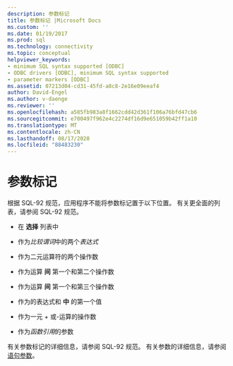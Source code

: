```yaml
---
description: 参数标记
title: 参数标记 |Microsoft Docs
ms.custom: ''
ms.date: 01/19/2017
ms.prod: sql
ms.technology: connectivity
ms.topic: conceptual
helpviewer_keywords:
- minimum SQL syntax supported [ODBC]
- ODBC drivers [ODBC], minimum SQL syntax supported
- parameter markers [ODBC]
ms.assetid: 07213d04-cd31-45fd-a8c8-2e16e09eeaf4
author: David-Engel
ms.author: v-daenge
ms.reviewer: ''
ms.openlocfilehash: a585fb983a8f1662cdd42d361f106a76bfd47cb6
ms.sourcegitcommit: e700497f962e4c2274df16d9e651059b42ff1a10
ms.translationtype: MT
ms.contentlocale: zh-CN
ms.lasthandoff: 08/17/2020
ms.locfileid: "88483230"
---
```

# <a name="parameter-markers"></a>参数标记
根据 SQL-92 规范，应用程序不能将参数标记置于以下位置。 有关更全面的列表，请参阅 SQL-92 规范。  
  
-   在 **选择** 列表中  
  
-   作为*比较谓词*中的两个*表达式*  
  
-   作为二元运算符的两个操作数  
  
-   作为运算 **间** 第一个和第二个操作数  
  
-   作为运算 **间** 第一个和第三个操作数  
  
-   作为的表达式和 **中** 的第一个值  
  
-   作为一元 + 或-运算的操作数  
  
-   作为*函数引用*的参数  
  
 有关参数标记的详细信息，请参阅 SQL-92 规范。 有关参数的详细信息，请参阅 [语句参数](../../../odbc/reference/develop-app/statement-parameters.md)。
